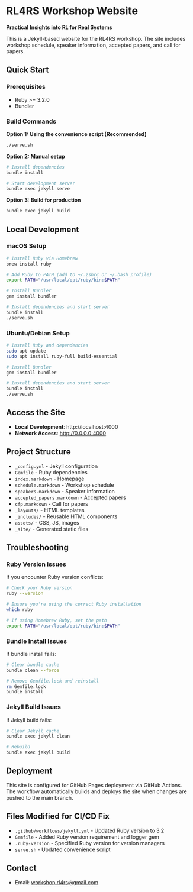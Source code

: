 # RL4RS Workshop Website

**Practical Insights into RL for Real Systems**

This is a Jekyll-based website for the RL4RS workshop. The site includes workshop schedule, speaker information, accepted papers, and call for papers.

## Quick Start

### Prerequisites
- Ruby >= 3.2.0
- Bundler

### Build Commands

**Option 1: Using the convenience script (Recommended)**
```bash
./serve.sh
```

**Option 2: Manual setup**
```bash
# Install dependencies
bundle install

# Start development server
bundle exec jekyll serve
```

**Option 3: Build for production**
```bash
bundle exec jekyll build
```

## Local Development

### macOS Setup
```bash
# Install Ruby via Homebrew
brew install ruby

# Add Ruby to PATH (add to ~/.zshrc or ~/.bash_profile)
export PATH="/usr/local/opt/ruby/bin:$PATH"

# Install Bundler
gem install bundler

# Install dependencies and start server
bundle install
./serve.sh
```

### Ubuntu/Debian Setup
```bash
# Install Ruby and dependencies
sudo apt update
sudo apt install ruby-full build-essential

# Install Bundler
gem install bundler

# Install dependencies and start server
bundle install
./serve.sh
```

## Access the Site
- **Local Development**: http://localhost:4000
- **Network Access**: http://0.0.0.0:4000

## Project Structure
- `_config.yml` - Jekyll configuration
- `Gemfile` - Ruby dependencies
- `index.markdown` - Homepage
- `schedule.markdown` - Workshop schedule
- `speakers.markdown` - Speaker information
- `accepted_papers.markdown` - Accepted papers
- `cfp.markdown` - Call for papers
- `_layouts/` - HTML templates
- `_includes/` - Reusable HTML components
- `assets/` - CSS, JS, images
- `_site/` - Generated static files

## Troubleshooting

### Ruby Version Issues
If you encounter Ruby version conflicts:
```bash
# Check your Ruby version
ruby --version

# Ensure you're using the correct Ruby installation
which ruby

# If using Homebrew Ruby, set the path
export PATH="/usr/local/opt/ruby/bin:$PATH"
```

### Bundle Install Issues
If bundle install fails:
```bash
# Clear bundle cache
bundle clean --force

# Remove Gemfile.lock and reinstall
rm Gemfile.lock
bundle install
```

### Jekyll Build Issues
If Jekyll build fails:
```bash
# Clear Jekyll cache
bundle exec jekyll clean

# Rebuild
bundle exec jekyll build
```

## Deployment

This site is configured for GitHub Pages deployment via GitHub Actions. The workflow automatically builds and deploys the site when changes are pushed to the main branch.

## Files Modified for CI/CD Fix
- `.github/workflows/jekyll.yml` - Updated Ruby version to 3.2
- `Gemfile` - Added Ruby version requirement and logger gem
- `.ruby-version` - Specified Ruby version for version managers
- `serve.sh` - Updated convenience script

## Contact
- Email: workshop.rl4rs@gmail.com
